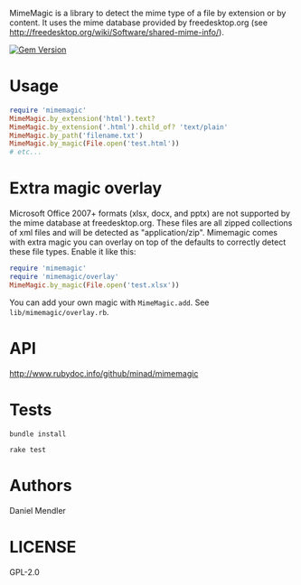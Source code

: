 MimeMagic is a library to detect the mime type of a file by extension or by content. It uses the mime database
provided by freedesktop.org (see http://freedesktop.org/wiki/Software/shared-mime-info/).

[![Gem Version](https://img.shields.io/gem/v/mimemagic.svg)](http://rubygems.org/gems/mimemagic)

Usage
=====

```ruby
require 'mimemagic'
MimeMagic.by_extension('html').text?
MimeMagic.by_extension('.html').child_of? 'text/plain'
MimeMagic.by_path('filename.txt')
MimeMagic.by_magic(File.open('test.html'))
# etc...
```

Extra magic overlay
=====

Microsoft Office 2007+ formats (xlsx, docx, and pptx) are not supported by the mime database at freedesktop.org. These files are all zipped collections of xml files and will be detected as "application/zip". Mimemagic comes with extra magic you can overlay on top of the defaults to correctly detect these file types. Enable it like this:

```ruby
require 'mimemagic'
require 'mimemagic/overlay'
MimeMagic.by_magic(File.open('test.xlsx'))
```

You can add your own magic with `MimeMagic.add`. See `lib/mimemagic/overlay.rb`.

API
===

http://www.rubydoc.info/github/minad/mimemagic

Tests
=====

```
bundle install

rake test
```

Authors
=======

Daniel Mendler

LICENSE
=======

GPL-2.0
